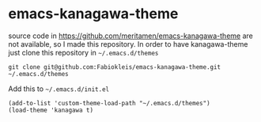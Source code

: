 # emacs-kanagawa-theme

source code in https://github.com/meritamen/emacs-kanagawa-theme are not available, so I made this repository.
In order to have kanagawa-theme just clone this repository in `~/.emacs.d/themes`
```
git clone git@github.com:Fabiokleis/emacs-kanagawa-theme.git ~/.emacs.d/themes
```

Add this to `~/.emacs.d/init.el`
```elisp
(add-to-list 'custom-theme-load-path "~/.emacs.d/themes")
(load-theme 'kanagawa t)
```
